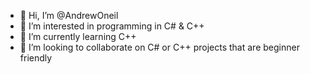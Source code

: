 - 👋 Hi, I’m @AndrewOneil
- 👀 I’m interested in programming in C# & C++
- 🌱 I’m currently learning C++
- 💞️ I’m looking to collaborate on C# or C++ projects that are beginner friendly


<!---
AndrewOneil/AndrewOneil is a ✨ special ✨ repository because its `README.md` (this file) appears on your GitHub profile.
You can click the Preview link to take a look at your changes.
--->
